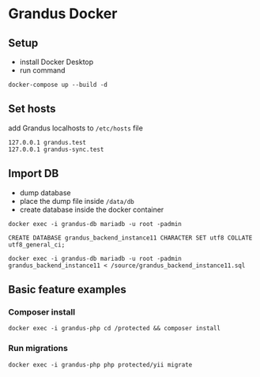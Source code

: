 # Grandus Docker

## Setup

- install Docker Desktop
- run command

```
docker-compose up --build -d
```

## Set hosts

add Grandus localhosts to `/etc/hosts` file

```
127.0.0.1 grandus.test
127.0.0.1 grandus-sync.test
```


## Import DB

- dump database
- place the dump file inside `/data/db`
- create database inside the docker container

```
docker exec -i grandus-db mariadb -u root -padmin    
```

```
CREATE DATABASE grandus_backend_instance11 CHARACTER SET utf8 COLLATE utf8_general_ci;
```

```
docker exec -i grandus-db mariadb -u root -padmin grandus_backend_instance11 < /source/grandus_backend_instance11.sql
```


## Basic feature examples

### Composer install

```
docker exec -i grandus-php cd /protected && composer install
```

### Run migrations 

```
docker exec -i grandus-php php protected/yii migrate
```

